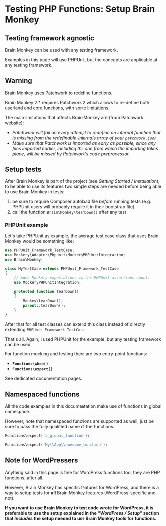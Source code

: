 <!--
currentMenu: "functionsetup"
currentSection: "PHP Functions"
title: "Setup Brain Monkey"
-->
# Testing PHP Functions: Setup Brain Monkey



## Testing framework agnostic

Brain Monkey can be used with any testing framework.

Examples in this page will use PHPUnit, but the concepts are applicable at any testing framework.



## Warning

Brain Monkey uses [Patchwork](http://patchwork2.org/) to redefine functions.

Brain Monkey 2.* requires Patchwork 2 which allows to re-define both userland and core functions,
with some [limitations](http://patchwork2.org/limitations/).

The main limitations that affects Brain Monkey are (from Patchwork website):

- _Patchwork will fail on every attempt to redefine an internal function that is missing from the redefinable-internals array of your `patchwork.json`._
- _Make sure that Patchwork is imported as early as possible, since any files imported earlier, including the one from which the importing takes place, will be missed by Patchwork's code preprocessor._




## Setup tests

After Brain Monkey is part of the project (see *Getting Started / Installation*), to be able to use its features
two simple steps are needed before being able to use Brain Monkey in tests:

1. be sure to require Composer autoload file _before_ running tests (e.g. PHPUnit users will probably require it in their bootstrap file).
2. call the function `Brain\Monkey\tearDown()` after any test




### PHPUnit example

Let's take PHPUnit as example, the average test case class that uses Brain Monkey would be something like:

```php
use PHPUnit_Framework_TestCase;
use Mockery\Adapter\Phpunit\MockeryPHPUnitIntegration;
use Brain\Monkey;

class MyTestCase extends PHPUnit_Framework_TestCase
{
    // Adds Mockery expectations to the PHPUnit assertions count.
    use MockeryPHPUnitIntegration;

    protected function tearDown()
    {
        Monkey\tearDown();
        parent::tearDown();
    }
}
```

After that for all test classes can extend this class instead of directly extending `PHPUnit_Framework_TestCase`.

That's all. Again, I used PHPUnit for the example, but any testing framework can be used.

For function mocking and testing there are two entry-point functions:

-  **`Functions\when()`** 
- **`Functions\expect()`**

See dedicated documentation pages.



## Namespaced functions

All the code examples in this documentation make use of functions in global namespace.

However, note that namespaced functions are supported as well, just be sure to pass the fully qualified name of the functions:

```php
Functions\expect('a_global_function');

Functions\expect('My\\App\\awesome_function');
```



## Note for WordPressers

Anything said in this page is fine for WordPress functions too, they are PHP functions, after all.

However, Brain Monkey has specific features for WordPress, and there is a way to setup tests for **all** Brain Monkey features (WordPress-specific and not).

**If you want to use Brain Monkey to test code wrote for WordPress, it is preferable to use the setup explained in the *"WordPress / Setup"* section that *includes* the setup needed to use Brain Monkey tools for functions.**
